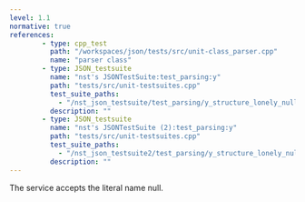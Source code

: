 ```yaml
---
level: 1.1
normative: true
references:
        - type: cpp_test
          path: "/workspaces/json/tests/src/unit-class_parser.cpp"
          name: "parser class"
        - type: JSON_testsuite
          name: "nst's JSONTestSuite:test_parsing:y"
          path: "tests/src/unit-testsuites.cpp"
          test_suite_paths:
            - "/nst_json_testsuite/test_parsing/y_structure_lonely_null.json"
          description: ""
        - type: JSON_testsuite
          name: "nst's JSONTestSuite (2):test_parsing:y"
          path: "tests/src/unit-testsuites.cpp"
          test_suite_paths:
            - "/nst_json_testsuite2/test_parsing/y_structure_lonely_null.json"
          description: ""
---
```


The service accepts the literal name null. 